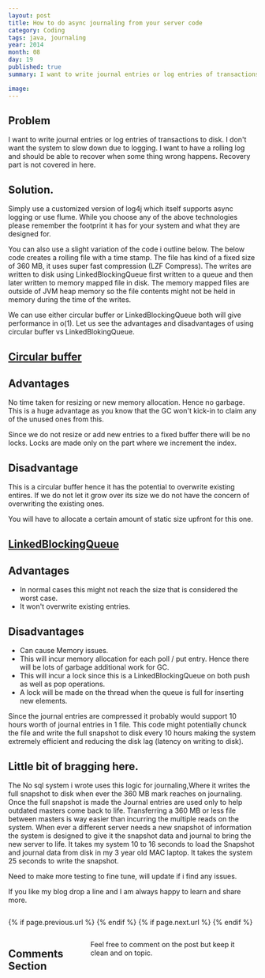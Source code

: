 ```yaml
---
layout: post
title: How to do async journaling from your server code 
category: Coding
tags: java, journaling
year: 2014
month: 08
day: 19
published: true
summary: I want to write journal entries or log entries of transactions to disk. I don't want the system to slow down due to logging. I want to have a rolling log and should be able to recover when some thing wrong happens. 

image: 
---
```

Problem
---
I want to write journal entries or log entries of transactions to disk. I don't want the system to slow down due to logging. I want to have a rolling log and should be able to recover when some thing wrong happens. Recovery part is not covered in here.

Solution.
---
Simply use a customized version of log4j which itself supports async logging or use flume. While you choose any of the above technologies please remember the footprint it has for your system and what they are designed for.

You can also use a slight variation of the code i outline below. The below code creates a rolling file with a time stamp. The file has kind of a fixed size of 360 MB, it uses super fast compression (LZF Compress). The writes are written to disk using LinkedBlockingQueue first written to a queue and then later written to memory mapped file in disk. The memory mapped files are outside of JVM heap memory so the file contents might not be held in memory during the time of the writes.

We can use either circular buffer or LinkedBlockingQueue both will give performance in o(1). Let us see the advantages and disadvantages of using circular buffer vs LinkedBlokingQueue.

<u>Circular buffer</u>
---
Advantages
---
No time taken for resizing or new memory allocation. Hence no garbage. This is a huge advantage as you know that the GC won't kick-in to claim any of the unused ones from this.

Since we do not resize or add new entries to a fixed buffer there will be no locks. Locks are made only on the part where we increment the index.

Disadvantage
---
This is a circular buffer hence it has the potential to overwrite existing entires. If we do not let it grow over its size we do not have the concern of overwriting the existing ones.

You will have to allocate a certain amount of static size upfront for this one.

<u>LinkedBlockingQueue</u>
---
Advantages
---
* In normal cases this might not reach the size that is considered the worst case.
* It won't overwrite existing entries.

Disadvantages
---
* Can cause Memory issues.
* This will incur memory allocation for each poll / put entry. Hence there will be lots of garbage additional work for GC.
* This will incur a lock since this is a LinkedBlockingQueue on both push as well as pop operations.
* A lock will be made on the thread when the queue is full for inserting new elements.

<script src="https://gist.github.com/vallur/1f4a46f59e312bea8642.js"></script>

Since the journal entries are compressed it probably would support 10 hours worth of journal entries in 1 file. This code might potentially chunck the file and write the full snapshot to disk every 10 hours making the system extremely efficient and reducing the disk lag (latency on writing to disk).

Little bit of bragging here.
---
 The No sql system i wrote uses this logic for journaling,Where it writes the full snapshot to disk when ever the 360 MB mark reaches on journaling. Once the full snapshot is made the Journal entries are used only to help outdated masters come back to life. Transferring a 360 MB or less file between masters is way easier than incurring the multiple reads on the system. When ever a different server needs a new snapshot of information the system is designed to give it the snapshot data and journal to bring the new server to life. It takes my system 10 to 16 seconds to load the Snapshot and journal data from disk in my 3 year old MAC laptop. It takes the system 25 seconds to write the snapshot.
 
Need to make more testing to fine tune, will update if i find any issues. 

If you like my blog drop a line and I am always happy to learn and share more.


<div class="row">	
	<div class="span9 column">
			<p class="pull-right">{% if page.previous.url %} <a href="{{page.previous.url}}" title="Previous Post: {{page.previous.title}}"><i class="icon-chevron-left"></i></a> 	{% endif %}   {% if page.next.url %} 	<a href="{{page.next.url}}" title="Next Post: {{page.next.title}}"><i class="icon-chevron-right"></i></a> 	{% endif %} </p>  
	</div>
</div>

<div class="row">	
    <div class="span9 columns">    
		<h2>Comments Section</h2>
	    <p>Feel free to comment on the post but keep it clean and on topic.</p>	
		<div id="disqus_thread"></div>
		<script type="text/javascript">
			/* * * CONFIGURATION VARIABLES: EDIT BEFORE PASTING INTO YOUR WEBPAGE * * */
			var disqus_shortname = 'vallur'; // required: replace example with your forum shortname
			var disqus_identifier = '{{ page.url }}';
			var disqus_url = 'http://erjjones.github.com{{ page.url }}';
			
			/* * * DON'T EDIT BELOW THIS LINE * * */
			(function() {
				var dsq = document.createElement('script'); dsq.type = 'text/javascript'; dsq.async = true;
				dsq.src = 'http://' + disqus_shortname + '.disqus.com/embed.js';
				(document.getElementsByTagName('head')[0] || document.getElementsByTagName('body')[0]).appendChild(dsq);
			})();
		</script>
		<noscript>Please enable JavaScript to view the <a href="http://disqus.com/?ref_noscript">comments powered by Disqus.</a></noscript>
		<a href="http://disqus.com" class="dsq-brlink">blog comments powered by <span class="logo-disqus">Disqus</span></a>
	</div>
</div>

<!-- Twitter -->
<script>!function(d,s,id){var js,fjs=d.getElementsByTagName(s)[0];if(!d.getElementById(id)){js=d.createElement(s);js.id=id;js.src="//platform.twitter.com/widgets.js";fjs.parentNode.insertBefore(js,fjs);}}(document,"script","twitter-wjs");</script>

<!-- Google + -->
<script type="text/javascript">
  (function() {
    var po = document.createElement('script'); po.type = 'text/javascript'; po.async = true;
    po.src = 'https://apis.google.com/js/plusone.js';
    var s = document.getElementsByTagName('script')[0]; s.parentNode.insertBefore(po, s);
  })();
</script>
